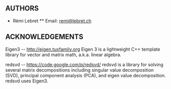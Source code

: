 ## AUTHORS 

 * Rémi Lebret
   ** Email: remi@lebret.ch

## ACKNOWLEDGEMENTS

  Eigen3 -- http://eigen.tuxfamily.org
  Eigen 3 is a lightweight C++ template library for vector and matrix math, a.k.a. linear algebra.
  
  redsvd -- https://code.google.com/p/redsvd/
  redsvd is a library for solving several matrix decompositions including singular value decomposition (SVD), principal component analysis (PCA), and eigen value decomposition.
  redsvd uses Eigen3.

